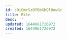```yaml
---
id: c0iOmrSzDfBbGbQl8ewGc
title: Rite
desc: ''
updated: 1644961726972
created: 1644961726972
---
```


